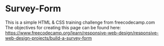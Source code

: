 # Survey-Form
This is a simple HTML &amp; CSS training challenge from freecodecamp.com The objectives for creating this page can be found here: https://www.freecodecamp.org/learn/responsive-web-design/responsive-web-design-projects/build-a-survey-form
